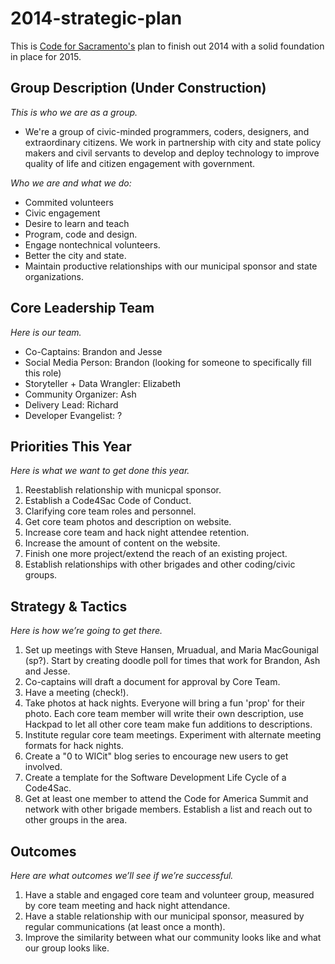 2014-strategic-plan
===================
This is [Code for Sacramento's](http://code4sac.org/) plan to finish out 2014 with a solid foundation in place for 2015.

## Group Description (Under Construction)
_This is who we are as a group._
- We're a group of civic-minded programmers, coders, designers, and extraordinary citizens. We work in partnership with city and state policy makers and civil servants to develop and deploy technology to improve quality of life and citizen engagement with government.

_Who we are and what we do:_
- Commited volunteers
- Civic engagement
- Desire to learn and teach
- Program, code and design.
- Engage nontechnical volunteers.
- Better the city and state.
- Maintain productive relationships with our municipal sponsor and state organizations.

## Core Leadership Team
_Here is our team._
* Co-Captains: Brandon and Jesse
* Social Media Person: Brandon (looking for someone to specifically fill this role)
* Storyteller + Data Wrangler: Elizabeth
* Community Organizer: Ash
* Delivery Lead: Richard
* Developer Evangelist: ?

## Priorities This Year
_Here is what we want to get done this year._
1. Reestablish relationship with municpal sponsor.
2. Establish a Code4Sac Code of Conduct.
3. Clarifying core team roles and personnel.
4. Get core team photos and description on website.
5. Increase core team and hack night attendee retention.
6. Increase the amount of content on the website.
7. Finish one more project/extend the reach of an existing project.
8. Establish relationships with other brigades and other coding/civic groups.

## Strategy & Tactics
_Here is how we’re going to get there._
1. Set up meetings with Steve Hansen, Mruadual, and Maria MacGounigal (sp?). Start by creating doodle poll for times that work for Brandon, Ash and Jesse.
2. Co-captains will draft a document for approval by Core Team.
3. Have a meeting (check!).
4. Take photos at hack nights. Everyone will bring a fun 'prop' for their photo. Each core team member will write their own description, use Hackpad to let all other core team make fun additions to descriptions.
5. Institute regular core team meetings. Experiment with alternate meeting formats for hack nights.
6. Create a "0 to WICit" blog series to encourage new users to get involved.
7. Create a template for the Software Development Life Cycle of a Code4Sac.
8. Get at least one member to attend the Code for America Summit and network with other brigade members. Establish a list and reach out to other groups in the area.

## Outcomes
_Here are what outcomes we’ll see if we’re successful._
1. Have a stable and engaged core team and volunteer group, measured by core team meeting and hack night attendance.
2. Have a stable relationship with our municipal sponsor, measured by regular communications (at least once a month).
3. Improve the similarity between what our community looks like and what our group looks like.
